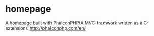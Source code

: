 homepage
========
A homepage built with PhalconPHP(A MVC-framwork written as a C-extension): http://phalconphp.com/en/
